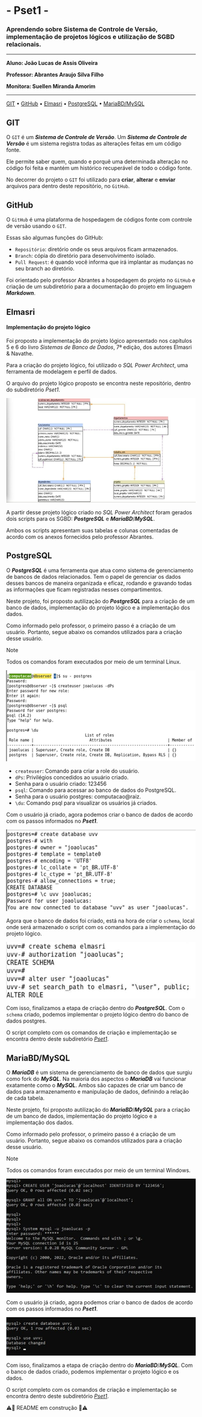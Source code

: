 # - Pset1 -
### Aprendendo sobre Sistema de Controle de Versão, implementação de projetos lógicos e utilização de SGBD relacionais.
---

**Aluno: João Lucas de Assis Oliveira**

**Professor: Abrantes Araujo Silva Filho**

**Monitora: Suellen Miranda Amorim**

---

[GIT](#git) •
[GitHub](#github) •
[Elmasri](#elmasri) •
[PostgreSQL](#postgresql) •
[MariaBD/MySQL](#mariabdmysql)


## GIT
O `GIT` é um ***Sistema de Controle de Versão***. Um ***Sistema de Controle de Versão*** é um sistema registra todas as alterações feitas em um
código fonte.

Ele permite saber quem, quando e porquê uma determinada alteração no código foi feita e mantém um histórico recuperável de todo o código fonte.

No decorrer do projeto o `GIT` foi utilizado para **criar**, **alterar** e **enviar** arquivos para dentro deste repositório, no `GitHub`.


## GitHub
O `GitHub` é uma plataforma de hospedagem de códigos fonte com controle de versão usando o `GIT`.

Essas são algumas funções do GitHub:
* `Repositório`: diretório onde os seus arquivos ficam armazenados.
* `Branch`: cópia do diretório para desenvolvimento isolado.
* `Pull Request`: é quando você informa que irá implantar as mudanças no seu branch ao diretório.

Foi orientado pelo professor Abrantes a hospedagem do projeto no `GitHub` e criação de um subdiretório para a documentação do projeto em linguagem ***Markdown***.

## Elmasri 
#### Implementação do projeto lógico

Foi proposto a implementação do projeto lógico apresentado nos capítulos 5 e 6 do livro *_Sistemas de Banco de Dados_*, 7ª edição, dos autores Elmasri & Navathe.

Para a criação do projeto lógico, foi utilizado o *_SQL Power Architect_*, uma ferramenta de modelagem e perfil de dados.

O arquivo do projeto lógico proposto se encontra neste repositório, dentro do subdiretório *_Pset1_*.

![imagem meu projeto lógico](https://github.com/JoaoLucasAssis/uvv_bd_1_cc1m/blob/main/imgPset1/projeto_logico_elmasri.jpeg)

A partir desse projeto lógico criado no *_SQL Power Architect_* foram gerados dois scripts para os SGBD: ***PostgreSQL*** e ***MariaBD***/***MySQL***.

Ambos os scripts apresentam suas tabelas e colunas comentadas de acordo com os anexos fornecidos pelo professor Abrantes.

## PostgreSQL

O ***PostgreSQL*** é uma ferramenta que atua como sistema de gerenciamento de bancos de dados relacionados. Tem o papel de gerenciar os dados desses bancos de maneira organizada e eficaz, rodando e gravando todas as informações que ficam registradas nesses compartimentos.

Neste projeto, foi proposto autilização do ***PostgreSQL*** para a criação de um banco de dados, implementação do projeto lógico e a implementação dos dados.

Como informado pelo professor, o primeiro passo é a criação de um usuário. Portanto, segue abaixo os comandos utilizados para a criação desse usuário.

>[!NOTE]
>
> Todos os comandos foram executados por meio de um terminal Linux.

![comando create user postgreSQL](https://github.com/JoaoLucasAssis/uvv_bd_1_cc1m/blob/main/imgPset1/createuser_postgreSQL.jpeg)

* `createuser`: Comando para criar a role do usuário.
* `dPs`: Privilégios concedidos ao usuário criado.
* Senha para o usuário criado: 123456
* `psql`: Comando para acessar ao banco de dados do PostgreSQL.
* Senha para o usuário postgres: computacao@raiz.
* `\du`: Comando psql para visualizar os usuários já criados.

Com o usuário já criado, agora podemos criar o banco de dados de acordo com os passos informados no ***Pset1***. 

![comando create database postgreSQL](https://github.com/JoaoLucasAssis/uvv_bd_1_cc1m/blob/main/imgPset1/create_database_postgreSQL.jpeg)

Agora que o banco de dados foi criado, está na hora de criar o `schema`, local onde será armazenado o script com os comandos para a implementação do projeto lógico.

![comando create database postgreSQL](https://github.com/JoaoLucasAssis/uvv_bd_1_cc1m/blob/main/imgPset1/create_schema_postgreSQL.jpeg)

Com isso, finalizamos a etapa de criação dentro do ***PostgreSQL***. Com o `schema` criado, podemos implementar o projeto lógico dentro do banco de dados postgres.

O script completo com os comandos de criação e implementação se encontra dentro deste subdiretório [*_Pset1_*](https://github.com/JoaoLucasAssis/uvv_bd_1_cc1m/blob/main/pset1/script_mariaBD.txt).

## MariaBD/MySQL

O ***MariaDB*** é um sistema de gerenciamento de banco de dados que surgiu como fork do ***MySQL***. Na maioria dos aspectos o ***MariaDB*** vai funcionar exatamente como o ***MySQL***. Ambos são capazes de criar um banco de dados para armazenamento e manipulação de dados, definindo a relação de cada tabela.

Neste projeto, foi proposto autilização do ***MariaBD***/***MySQL*** para a criação de um banco de dados, implementação do projeto lógico e a implementação dos dados.

Como informado pelo professor, o primeiro passo é a criação de um usuário. Portanto, segue abaixo os comandos utilizados para a criação desse usuário.

>[!NOTE]
>
> Todos os comandos foram executados por meio de um terminal Windows.

![Comando create user MySQL](https://github.com/JoaoLucasAssis/uvv_bd_1_cc1m/blob/main/imgPset1/create_user_MySQL.jpeg)

Com o usuário já criado, agora podemos criar o banco de dados de acordo com os passos informados no ***Pset1***.

![Comando create database MySQL](https://github.com/JoaoLucasAssis/uvv_bd_1_cc1m/blob/main/imgPset1/create_database_MySQL.jpeg)

Com isso, finalizamos a etapa de criação dentro do ***MariaBD***/***MySQL***. Com o banco de dados criado, podemos implementar o projeto lógico e os dados.

O script completo com os comandos de criação e implementação se encontra dentro deste subdiretório [*_Pset1_*](https://github.com/JoaoLucasAssis/uvv_bd_1_cc1m/blob/main/pset1/script_mariaBD.txt).

⚠️🚩 README em construção 🚩⚠️
